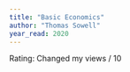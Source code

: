 ```yaml
---
title: "Basic Economics"
author: "Thomas Sowell"
year_read: 2020
---
```


Rating: Changed my views / 10

